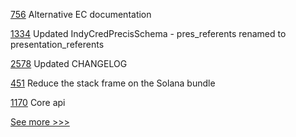 
[756](https://github.com/hyperledger/besu-docs/pull/756) Alternative EC documentation

[1334](https://github.com/hyperledger/aries-cloudagent-python/pull/1334) Updated IndyCredPrecisSchema - pres_referents renamed to presentation_referents

[2578](https://github.com/hyperledger/besu/pull/2578) Updated CHANGELOG

[451](https://github.com/hyperledger-labs/solang/pull/451) Reduce the stack frame on the Solana bundle

[1170](https://github.com/hyperledger/cactus/pull/1170) Core api


[See more >>>](https://start-here.hyperledger.org/pull-requests)
